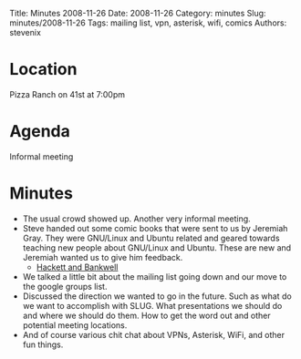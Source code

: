 Title: Minutes 2008-11-26
Date: 2008-11-26
Category: minutes
Slug: minutes/2008-11-26
Tags: mailing list, vpn, asterisk, wifi, comics
Authors: stevenix

Location
========

Pizza Ranch on 41st at 7:00pm

Agenda
======

<!-- PELICAN_BEGIN_SUMMARY -->
Informal meeting
<!-- PELICAN_END_SUMMARY -->

Minutes
=======

*   The usual crowd showed up. Another very informal meeting.
*   Steve handed out some comic books that were sent to us by Jeremiah
    Gray. They were GNU/Linux and Ubuntu related and geared towards
    teaching new people about GNU/Linux and Ubuntu. These are new and
    Jeremiah wanted us to give him feedback.
    *   [Hackett and Bankwell](http://www.hackettandbankwell.com/)
*   We talked a little bit about the mailing list going down and our
    move to the google groups list.
*   Discussed the direction we wanted to go in the future. Such as what
    do we want to accomplish with SLUG. What presentations we should do
    and where we should do them. How to get the word out and other
    potential meeting locations.
*   And of course various chit chat about VPNs, Asterisk, WiFi, and
    other fun things.

